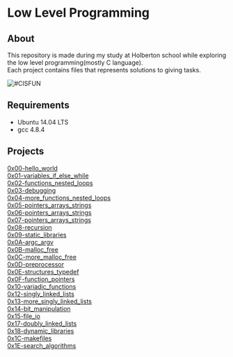 # Low Level Programming

## About

This repository is made during my study at Holberton school while exploring the low level programming(mostly C language).  
Each project contains files that represents solutions to giving tasks.

![#CISFUN](https://s3.amazonaws.com/intranet-projects-files/holbertonschool-low_level_programming/212/cisfun.jpg)

## Requirements

* Ubuntu 14.04 LTS
* gcc 4.8.4

## Projects

[0x00-hello_world](https://github.com/Jenni-Foued/holbertonschool-low_level_programming/tree/master/0x00-hello_world)\
[0x01-variables_if_else_while](https://github.com/Jenni-Foued/holbertonschool-low_level_programming/tree/master/0x01-variables_if_else_while)\
[0x02-functions_nested_loops](https://github.com/Jenni-Foued/holbertonschool-low_level_programming/tree/master/0x02-functions_nested_loops)\
[0x03-debugging](https://github.com/Jenni-Foued/holbertonschool-low_level_programming/tree/master/0x03-debugging)\
[0x04-more_functions_nested_loops](https://github.com/Jenni-Foued/holbertonschool-low_level_programming/tree/master/0x04-more_functions_nested_loops)\
[0x05-pointers_arrays_strings](https://github.com/Jenni-Foued/holbertonschool-low_level_programming/tree/master/0x05-pointers_arrays_strings)\
[0x06-pointers_arrays_strings](https://github.com/Jenni-Foued/holbertonschool-low_level_programming/tree/master/0x06-pointers_arrays_strings)\
[0x07-pointers_arrays_strings](https://github.com/Jenni-Foued/holbertonschool-low_level_programming/tree/master/0x07-pointers_arrays_strings)\
[0x08-recursion](https://github.com/Jenni-Foued/holbertonschool-low_level_programming/tree/master/0x08-recursion)\
[0x09-static_libraries](https://github.com/Jenni-Foued/holbertonschool-low_level_programming/tree/master/0x09-static_libraries)\
[0x0A-argc_argv](https://github.com/Jenni-Foued/holbertonschool-low_level_programming/tree/master/0x0A-argc_argv)\
[0x0B-malloc_free](https://github.com/Jenni-Foued/holbertonschool-low_level_programming/tree/master/0x0B-malloc_free)\
[0x0C-more_malloc_free](https://github.com/Jenni-Foued/holbertonschool-low_level_programming/tree/master/0x0C-more_malloc_free)\
[0x0D-preprocessor](https://github.com/Jenni-Foued/holbertonschool-low_level_programming/tree/master/0x0D-preprocessor)\
[0x0E-structures_typedef](https://github.com/Jenni-Foued/holbertonschool-low_level_programming/tree/master/0x0E-structures_typedef)\
[0x0F-function_pointers](https://github.com/Jenni-Foued/holbertonschool-low_level_programming/tree/master/0x0F-function_pointers)\
[0x10-variadic_functions](https://github.com/Jenni-Foued/holbertonschool-low_level_programming/tree/master/0x10-variadic_functions)\
[0x12-singly_linked_lists](https://github.com/Jenni-Foued/holbertonschool-low_level_programming/tree/master/0x12-singly_linked_lists)\
[0x13-more_singly_linked_lists](https://github.com/Jenni-Foued/holbertonschool-low_level_programming/tree/master/0x13-more_singly_linked_lists)\
[0x14-bit_manipulation](https://github.com/Jenni-Foued/holbertonschool-low_level_programming/tree/master/0x14-bit_manipulation)\
[0x15-file_io](https://github.com/Jenni-Foued/holbertonschool-low_level_programming/tree/master/0x15-file_io)\
[0x17-doubly_linked_lists](https://github.com/Jenni-Foued/holbertonschool-low_level_programming/tree/master/0x17-doubly_linked_lists)\
[0x18-dynamic_libraries](https://github.com/Jenni-Foued/holbertonschool-low_level_programming/tree/master/0x18-dynamic_libraries)\
[0x1C-makefiles](https://github.com/Jenni-Foued/holbertonschool-low_level_programming/tree/master/0x1C-makefiles)\
[0x1E-search_algorithms](https://github.com/Jenni-Foued/holbertonschool-low_level_programming/tree/master/0x1E-search_algorithms)
